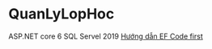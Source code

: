 # QuanLyLopHoc
<a>ASP.NET core 6</a>
<a>SQL Servel 2019</a>
<a href = 'https://www.entityframeworktutorial.net/code-first/database-initialization-strategy-in-code-first.aspx'>Hướng dẫn EF Code first</a>
